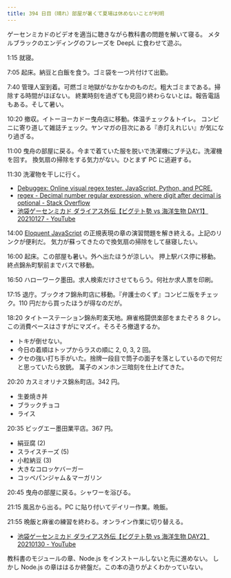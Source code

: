 ```yaml
---
title: 394 日目（晴れ）部屋が暑くて夏場は休めないことが判明
---
```


ゲーセンミカドのビデオを適当に聴きながら教科書の問題を解いて寝る。
メタルブラックのエンディングのフレーズを DeepL に食わせて遊ぶ。

1:15 就寝。

7:05 起床。納豆と白飯を食う。ゴミ袋を一つ片付けて出勤。

7:40 管理人室到着。可燃ゴミ地獄がなかなかのものだ。粗大ゴミまである。掃除する時間がほぼない。
終業時刻を過ぎても見回り終わらないとは。報告電話もある。そして暑い。

10:20 撤収。イトーヨーカドー曳舟店に移動。体温チェック＆トイレ。
コンビニに寄り道して雑誌チェック。ヤンマガの目次にある『赤灯えれじい』が気になり過ぎる。

11:00 曳舟の部屋に戻る。今まで着ていた服を脱いで洗濯機にブチ込む。洗濯機を回す。
換気扇の掃除をする気力がない。ひとまず PC に逃避する。

11:30 洗濯物を干しに行く。

* [Debuggex: Online visual regex tester. JavaScript, Python, and PCRE.](https://debuggex.com/)
* [regex - Decimal number regular expression, where digit after decimal is optional - Stack Overflow](https://stackoverflow.com/questions/12117024/decimal-number-regular-expression-where-digit-after-decimal-is-optional/12117060)
* [池袋ゲーセンミカド ダライアス外伝【ビグテト勢 vs 海洋生物 DAY1】 20210127 - YouTube](https://www.youtube.com/watch?v=vJOnv_J-psE)

14:00 [Eloquent JavaScript][Haverbeke18] の正規表現の章の演習問題を解き終える。上記のリンクが便利だ。
気力が蘇ってきたので換気扇の掃除をして昼寝したい。

16:00 起床。この部屋も暑い。外へ出たほうが涼しい。
押上駅バス停に移動。終点錦糸町駅前までバスで移動。

16:50 ハローワーク墨田。求人検索だけさせてもらう。何社か求人票を印刷。

17:15 退庁。ブックオフ錦糸町店に移動。『弁護士のくず』コンビニ版をチェック。110 円だから買ったほうが得なのだが。

18:20 タイトーステーション錦糸町楽天地。麻雀格闘倶楽部をまたぞろ 8 クレ。
この消費ペースはさすがにマズイ。そろそろ撤退するか。

* トキが倒せない。
* 今日の着順はトップからラスの順に 2, 0, 3, 2 回。
* クセの強い打ち手がいた。捨牌一段目で筒子の面子を落としているので何だと思っていたら放銃。
  萬子のメンホン三暗刻を仕上げてきた。

20:20 カスミオリナス錦糸町店。342 円。

* 生姜焼き丼
* ブラックチョコ
* ライス

20:35 ビッグエー墨田業平店。367 円。

* 絹豆腐 (2)
* スライスチーズ (5)
* 小粒納豆 (3)
* 大きなコロッケバーガー
* コッペパンジャム＆マーガリン

20:45 曳舟の部屋に戻る。シャワーを浴びる。

21:15 風呂から出る。PC に貼り付いてデイリー作業。晩飯。

21:55 晩飯と麻雀の練習を終わる。オンライン作業に切り替える。

* [池袋ゲーセンミカド ダライアス外伝【ビグテト勢 vs 海洋生物 DAY2】 20210130 - YouTube](https://www.youtube.com/watch?v=cdlttN_O3XU)

教科書のモジュールの章、Node.js をインストールしないと先に進めない。
しかし Node.js の章ははるか終盤だ。この本の造りがよくわかっていない。

[Haverbeke18]: https://eloquentjavascript.net/
